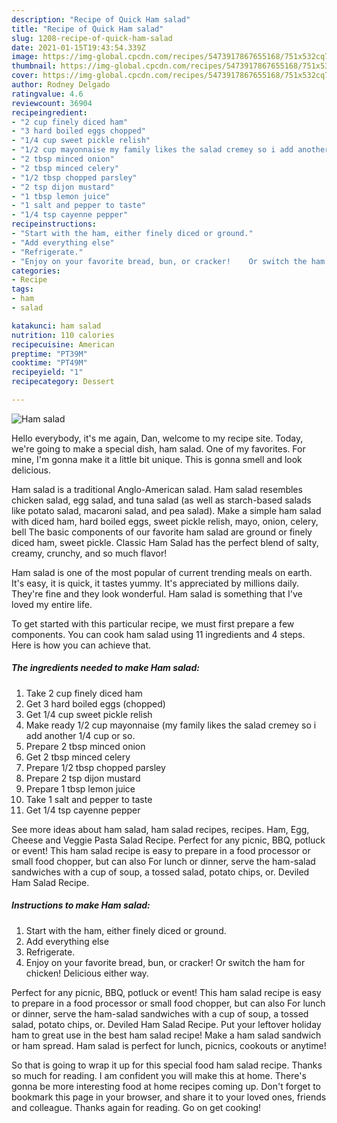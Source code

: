 ```yaml
---
description: "Recipe of Quick Ham salad"
title: "Recipe of Quick Ham salad"
slug: 1208-recipe-of-quick-ham-salad
date: 2021-01-15T19:43:54.339Z
image: https://img-global.cpcdn.com/recipes/5473917867655168/751x532cq70/ham-salad-recipe-main-photo.jpg
thumbnail: https://img-global.cpcdn.com/recipes/5473917867655168/751x532cq70/ham-salad-recipe-main-photo.jpg
cover: https://img-global.cpcdn.com/recipes/5473917867655168/751x532cq70/ham-salad-recipe-main-photo.jpg
author: Rodney Delgado
ratingvalue: 4.6
reviewcount: 36904
recipeingredient:
- "2 cup finely diced ham"
- "3 hard boiled eggs chopped"
- "1/4 cup sweet pickle relish"
- "1/2 cup mayonnaise my family likes the salad cremey so i add another 14 cup or so"
- "2 tbsp minced onion"
- "2 tbsp minced celery"
- "1/2 tbsp chopped parsley"
- "2 tsp dijon mustard"
- "1 tbsp lemon juice"
- "1 salt and pepper to taste"
- "1/4 tsp cayenne pepper"
recipeinstructions:
- "Start with the ham, either finely diced or ground."
- "Add everything else"
- "Refrigerate."
- "Enjoy on your favorite bread, bun, or cracker!    Or switch the ham for chicken!  Delicious either way."
categories:
- Recipe
tags:
- ham
- salad

katakunci: ham salad 
nutrition: 110 calories
recipecuisine: American
preptime: "PT39M"
cooktime: "PT49M"
recipeyield: "1"
recipecategory: Dessert

---
```



![Ham salad](https://img-global.cpcdn.com/recipes/5473917867655168/751x532cq70/ham-salad-recipe-main-photo.jpg)

Hello everybody, it's me again, Dan, welcome to my recipe site. Today, we're going to make a special dish, ham salad. One of my favorites. For mine, I'm gonna make it a little bit unique. This is gonna smell and look delicious.

Ham salad is a traditional Anglo-American salad. Ham salad resembles chicken salad, egg salad, and tuna salad (as well as starch-based salads like potato salad, macaroni salad, and pea salad). Make a simple ham salad with diced ham, hard boiled eggs, sweet pickle relish, mayo, onion, celery, bell The basic components of our favorite ham salad are ground or finely diced ham, sweet pickle. Classic Ham Salad has the perfect blend of salty, creamy, crunchy, and so much flavor!

Ham salad is one of the most popular of current trending meals on earth. It's easy, it is quick, it tastes yummy. It's appreciated by millions daily. They're fine and they look wonderful. Ham salad is something that I've loved my entire life.


To get started with this particular recipe, we must first prepare a few components. You can cook ham salad using 11 ingredients and 4 steps. Here is how you can achieve that.

<!--inarticleads1-->

##### The ingredients needed to make Ham salad:

1. Take 2 cup finely diced ham
1. Get 3 hard boiled eggs (chopped)
1. Get 1/4 cup sweet pickle relish
1. Make ready 1/2 cup mayonnaise (my family likes the salad cremey so i add another 1/4 cup or so.
1. Prepare 2 tbsp minced onion
1. Get 2 tbsp minced celery
1. Prepare 1/2 tbsp chopped parsley
1. Prepare 2 tsp dijon mustard
1. Prepare 1 tbsp lemon juice
1. Take 1 salt and pepper to taste
1. Get 1/4 tsp cayenne pepper


See more ideas about ham salad, ham salad recipes, recipes. Ham, Egg, Cheese and Veggie Pasta Salad Recipe. Perfect for any picnic, BBQ, potluck or event! This ham salad recipe is easy to prepare in a food processor or small food chopper, but can also For lunch or dinner, serve the ham-salad sandwiches with a cup of soup, a tossed salad, potato chips, or. Deviled Ham Salad Recipe. 

<!--inarticleads2-->

##### Instructions to make Ham salad:

1. Start with the ham, either finely diced or ground.
1. Add everything else
1. Refrigerate.
1. Enjoy on your favorite bread, bun, or cracker!    Or switch the ham for chicken!  Delicious either way.


Perfect for any picnic, BBQ, potluck or event! This ham salad recipe is easy to prepare in a food processor or small food chopper, but can also For lunch or dinner, serve the ham-salad sandwiches with a cup of soup, a tossed salad, potato chips, or. Deviled Ham Salad Recipe. Put your leftover holiday ham to great use in the best ham salad recipe! Make a ham salad sandwich or ham spread. Ham salad is perfect for lunch, picnics, cookouts or anytime! 

So that is going to wrap it up for this special food ham salad recipe. Thanks so much for reading. I am confident you will make this at home. There's gonna be more interesting food at home recipes coming up. Don't forget to bookmark this page in your browser, and share it to your loved ones, friends and colleague. Thanks again for reading. Go on get cooking!
